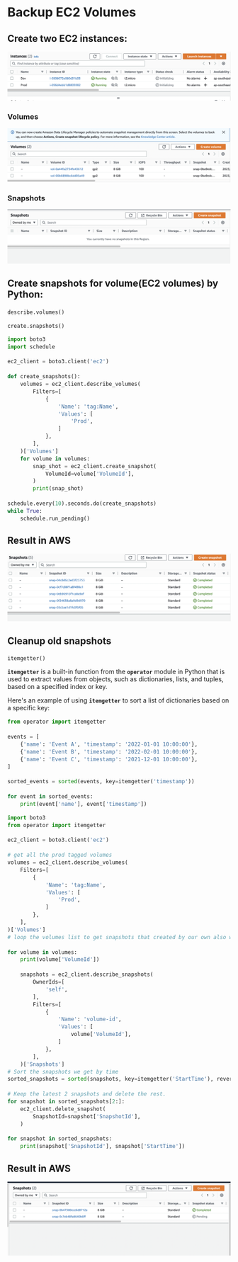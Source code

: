 # Backup EC2 Volumes

## Create two EC2 instances:
<img src="./images/ec2.png" alt="my-img">

### Volumes

<img src="./images/volumes.png" alt="my-img">

### Snapshots
<img src="./images/snapshots.png" alt="my-img">

## Create snapshots for volume(EC2 volumes) by Python:

`describe.volumes()`

`create.snapshots()`

```python
import boto3
import schedule

ec2_client = boto3.client('ec2')

def create_snapshots():
    volumes = ec2_client.describe_volumes(
        Filters=[
            {
                'Name': 'tag:Name',
                'Values': [
                    'Prod',
                ]
            },
        ],
    )['Volumes']
    for volume in volumes:
        snap_shot = ec2_client.create_snapshot(
            VolumeId=volume['VolumeId'],
        )
        print(snap_shot)

schedule.every(10).seconds.do(create_snapshots)
while True:
    schedule.run_pending()
```
## Result in AWS
<img src="./images/snapshots-results.png" alt="my-img">

## Cleanup old snapshots

`itemgetter()`

**`itemgetter`** is a built-in function from the **`operator`** module in Python that is used to extract values from objects, such as dictionaries, lists, and tuples, based on a specified index or key.

Here's an example of using **`itemgetter`** to sort a list of dictionaries based on a specific key:

```python
from operator import itemgetter

events = [
    {'name': 'Event A', 'timestamp': '2022-01-01 10:00:00'},
    {'name': 'Event B', 'timestamp': '2022-02-01 10:00:00'},
    {'name': 'Event C', 'timestamp': '2021-12-01 10:00:00'},
]

sorted_events = sorted(events, key=itemgetter('timestamp'))

for event in sorted_events:
    print(event['name'], event['timestamp'])
```

```python
import boto3
from operator import itemgetter

ec2_client = boto3.client('ec2')

# get all the prod tagged volumes
volumes = ec2_client.describe_volumes(
    Filters=[
        {
            'Name': 'tag:Name',
            'Values': [
                'Prod',
            ]
        },
    ],
)['Volumes']
# loop the volumes list to get snapshots that created by our own also with prod tag

for volume in volumes:
    print(volume['VolumeId'])

    snapshots = ec2_client.describe_snapshots(
        OwnerIds=[
            'self',
        ],
        Filters=[
            {
                'Name': 'volume-id',
                'Values': [
                    volume['VolumeId'],
                ]
            },
        ],
    )['Snapshots']
# Sort the snapshots we get by time 
sorted_snapshots = sorted(snapshots, key=itemgetter('StartTime'), reverse=True)

# Keep the latest 2 snapshots and delete the rest.
for snapshot in sorted_snapshots[2:]:
    ec2_client.delete_snapshot(
        SnapshotId=snapshot['SnapshotId'],
    )

for snapshot in sorted_snapshots:
    print(snapshot['SnapshotId'], snapshot['StartTime'])
```
## Result in AWS
<img src="./images/snapshots-cleanup.png" alt="my-img">